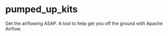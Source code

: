 # pumped_up_kits
 Get the airflowing ASAP.
 A tool to help get you off the ground with Apache Airflow.
